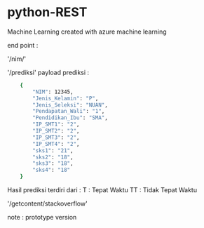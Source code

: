 # python-REST

Machine Learning created with azure machine learning

end point : 

'/nim/<id>'

'/prediksi'
payload prediksi :
```bash
    {
        "NIM": 12345,
        "Jenis_Kelamin": "P",   
        "Jenis_Seleksi": "NUAN",   
        "Pendapatan_Wali": "1",   
        "Pendidikan_Ibu": "SMA",   
        "IP_SMT1": "2",   
        "IP_SMT2": "2",   
        "IP_SMT3": "2",   
        "IP_SMT4": "2",   
        "sks1": "21",   
        "sks2": "18",   
        "sks3": "18",   
        "sks4": "18"
    }
```
Hasil prediksi terdiri dari :
T  : Tepat Waktu
TT : Tidak Tepat Waktu

'/getcontent/stackoverflow'

note : prototype version